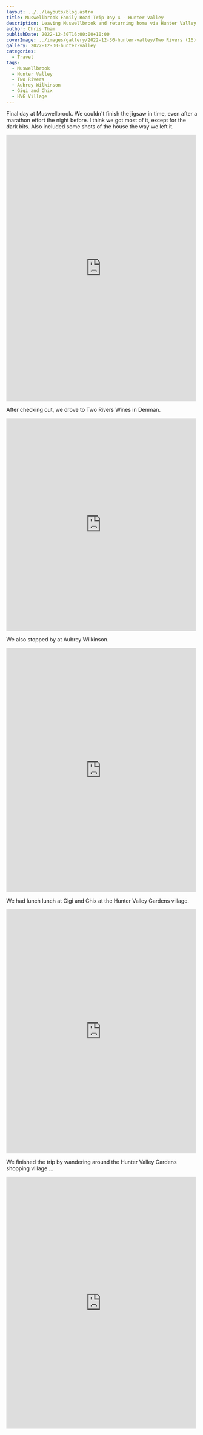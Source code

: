 ```yaml
---
layout: ../../layouts/blog.astro
title: Muswellbrook Family Road Trip Day 4 - Hunter Valley
description: Leaving Muswellbrook and returning home via Hunter Valley
author: Chris Tham
publishDate: 2022-12-30T16:00:00+10:00
coverImage: ../images/gallery/2022-12-30-hunter-valley/Two Rivers (16).jpeg
gallery: 2022-12-30-hunter-valley
categories:
  - Travel
tags:
  - Muswellbrook
  - Hunter Valley
  - Two Rivers
  - Aubrey Wilkinson
  - Gigi and Chix
  - HVG Village
---
```


Final day at Muswellbrook. We couldn't finish the jigsaw in time, even after a marathon effort the night before. I think we got most of it, except for the dark bits. Also included some shots of the house the way we left it.

<iframe src="https://www.facebook.com/plugins/post.php?href=https%3A%2F%2Fwww.facebook.com%2Fchris1.tham%2Fposts%2Fpfbid02rDcxbGsKaAswXmvpjBdNJjguPXBQPxTgPhmfdQ312xKWFmxd9U8z9SzWc9mjs6gLl&show_text=true&width=500" width="500" height="703" style="border:none;overflow:hidden" scrolling="no" frameborder="0" allowfullscreen="true" allow="autoplay; clipboard-write; encrypted-media; picture-in-picture; web-share"></iframe>

After checking out, we drove to Two Rivers Wines in Denman.

<iframe src="https://www.facebook.com/plugins/post.php?href=https%3A%2F%2Fwww.facebook.com%2Fchris1.tham%2Fposts%2Fpfbid0uKARPgYyF8HZp1N227u5whLnc4mxvsPKBSttkcWh3GX1hmdAH7wL9QuWd8UEf9Lhl&show_text=true&width=500" width="500" height="562" style="border:none;overflow:hidden" scrolling="no" frameborder="0" allowfullscreen="true" allow="autoplay; clipboard-write; encrypted-media; picture-in-picture; web-share"></iframe>

We also stopped by at Aubrey Wilkinson.

<iframe src="https://www.facebook.com/plugins/post.php?href=https%3A%2F%2Fwww.facebook.com%2Fchris1.tham%2Fposts%2Fpfbid0QMjHBpbewEpuF8J1RVSp3pwCH3nn1vL6PbBY5iFTfURQtx2HzqF6gzbZ9K5MYwdMl&show_text=true&width=500" width="500" height="645" style="border:none;overflow:hidden" scrolling="no" frameborder="0" allowfullscreen="true" allow="autoplay; clipboard-write; encrypted-media; picture-in-picture; web-share"></iframe>

We had lunch lunch at Gigi and Chix at the Hunter Valley Gardens village.

<iframe src="https://www.facebook.com/plugins/post.php?href=https%3A%2F%2Fwww.facebook.com%2Fchris1.tham%2Fposts%2Fpfbid0TydawMCVGBTCD9REGgpw8791cgR2VkAAvhZeJaaFS2j6VAjPzHDf412deYTVuyShl&show_text=true&width=500" width="500" height="645" style="border:none;overflow:hidden" scrolling="no" frameborder="0" allowfullscreen="true" allow="autoplay; clipboard-write; encrypted-media; picture-in-picture; web-share"></iframe>

We finished the trip by wandering around the Hunter Valley Gardens shopping village ...

<iframe src="https://www.facebook.com/plugins/post.php?href=https%3A%2F%2Fwww.facebook.com%2Fchris1.tham%2Fposts%2Fpfbid0JLoZ8JDio7MyXFTg5CQHYgWLPFi9sQic17yWNH4ztUhLEx3VVjT8exqhxVTZr5tnl&show_text=true&width=500" width="500" height="665" style="border:none;overflow:hidden" scrolling="no" frameborder="0" allowfullscreen="true" allow="autoplay; clipboard-write; encrypted-media; picture-in-picture; web-share"></iframe>
